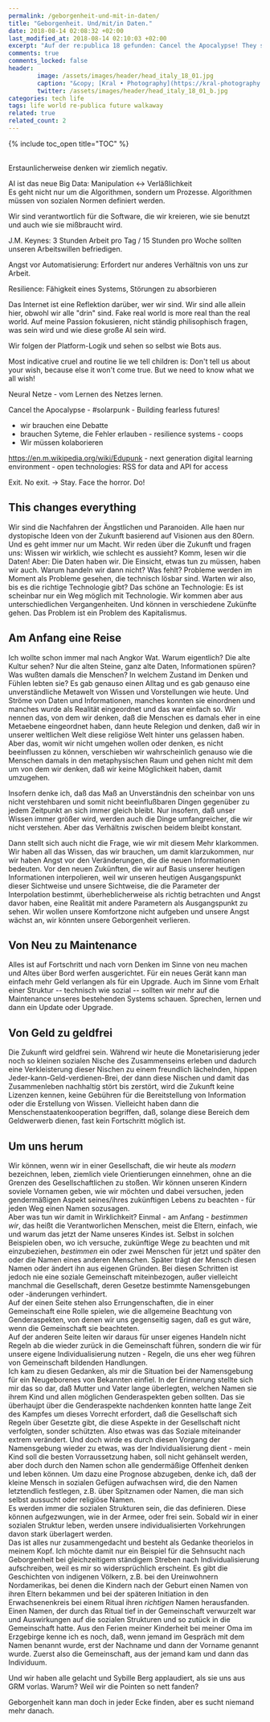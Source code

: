 ```yaml
---
permalink: /geborgenheit-und-mit-in-daten/
title: "Geborgenheit. Und/mit/in Daten."
date: 2018-08-14 02:08:32 +02:00
last_modified_at: 2018-08-14 02:10:03 +02:00
excerpt: "Auf der re:publica 18 gefunden: Cancel the Apocalypse! They say the future is not what it used to be. Die Zukünfte denken. Dann Walkway gelesen. Und jetzt mittendrin in der Suche nach Geborgenheit."
comments: true
comments_locked: false
header:
        image: /assets/images/header/head_italy_18_01.jpg
        caption: "&copy; [Kral • Photography](https://kral-photography.com)"
        twitter: /assets/images/header/head_italy_18_01_b.jpg
categories: tech life
tags: life world re-publica future walkaway
related: true
related_count: 2
---
```


{% include toc_open title="TOC" %}

<br />
Erstaunlicherweise denken wir ziemlich negativ.   

AI ist das neue Big Data: Manipulation <-> Verläßlichkeit   
Es geht nicht nur um die Algorithmen, sondern um Prozesse. Algorithmen müssen von sozialen Normen definiert werden.   

Wir sind verantwortlich für die Software, die wir kreieren, wie sie benutzt und auch wie sie mißbraucht wird.   

J.M. Keynes: 3 Stunden Arbeit pro Tag / 15 Stunden pro Woche sollten unseren Arbeitswillen befriedigen.   

Angst vor Automatisierung: Erfordert nur anderes Verhältnis von uns zur Arbeit.   

Resilience: Fähigkeit eines Systems, Störungen zu absorbieren   

Das Internet ist eine Reflektion darüber, wer wir sind. Wir sind alle allein hier, obwohl wir alle "drin" sind. Fake real world is more real than the real world. Auf meine Passion fokusieren, nicht ständig philisophisch fragen, was sein wird und wie diese große AI sein wird.   

Wir folgen der Platform-Logik und sehen so selbst wie Bots aus.   

Most indicative cruel and routine lie we tell children is: Don't tell us about your wish, because else it won't come true. But we need to know what we all wish!    

Neural Netze - vom Lernen des Netzes lernen.   

Cancel the Apocalypse - #solarpunk - Building fearless futures!   

- wir brauchen eine Debatte
- brauchen Syteme, die Fehler erlauben - resilience systems - coops
- Wir müssen kolaborieren

https://en.m.wikipedia.org/wiki/Edupunk - next generation digital learning environment - open technologies: RSS for data and API for access   

Exit. No exit. → Stay. Face the horror. Do!   

## This changes everything

Wir sind die Nachfahren der Ängstlichen und Paranoiden. Alle haen nur dystopische Ideen von der Zukunft basierend auf Visionen aus den 80ern. Und es geht immer nur um Macht. Wir reden über die Zukunft und fragen uns: Wissen wir wirklich, wie schlecht es aussieht? Komm, lesen wir die Daten! Aber: Die Daten haben wir. Die Einsicht, etwas tun zu müssen, haben wir auch. Warum handeln wir dann nicht? Was fehlt? Probleme werden im Moment als Probleme gesehen, die technisch lösbar sind. Warten wir also, bis es die richtige Technologie gibt? Das schöne an Technologie: Es ist scheinbar nur ein Weg möglich mit Technologie. Wir kommen aber aus unterschiedlichen Vergangenheiten. Und können in verschiedene Zukünfte gehen. Das Problem ist ein Problem des Kapitalismus.

## Am Anfang eine Reise

Ich wollte schon immer mal nach Angkor Wat. Warum eigentlich? Die alte Kultur sehen? Nur die alten Steine, ganz alte Daten, Informationen spüren? Was wußten damals die Menschen? In welchem Zustand im Denken und Fühlen lebten sie? Es gab genauso einen Alltag und es gab genauso eine unverständliche Metawelt von Wissen und Vorstellungen wie heute. Und Ströme von Daten und Informationen, manches konnten sie einordnen und manches wurde als Realität eingeordnet und das war einfach so. Wir nennen das, von dem wir denken, daß die Menschen es damals eher in eine Metaebene eingeordnet haben, dann heute Relegion und denken, daß wir in unserer weltlichen Welt diese religiöse Welt hinter uns gelassen haben. Aber das, womit wir nicht umgehen wollen oder denken, es nicht beeinflussen zu können, verschieben wir wahrscheinlich genauso wie die Menschen damals in den metaphysischen Raum und gehen nicht mit dem um von dem wir denken, daß wir keine Möglichkeit haben, damit umzugehen.   

Insofern denke ich, daß das Maß an Unverständnis den scheinbar von uns nicht verstehbaren und somit nicht beeinflußbaren Dingen gegenüber zu jedem Zeitpunkt an sich immer gleich bleibt. Nur insofern, daß unser Wissen immer größer wird, werden auch die Dinge umfangreicher, die wir nicht verstehen. Aber das Verhältnis zwischen beidem bleibt konstant.   

Dann stellt sich auch nicht die Frage, wie wir mit diesem Mehr klarkommen. Wir haben all das Wissen, das wir brauchen, um damit klarzukommen, nur wir haben Angst vor den Veränderungen, die die neuen  Informationen bedeuten. Vor den neuen Zukünften, die wir auf Basis unserer heutigen Informationen interpolieren, weil wir unseren heutigen Ausgangspunkt dieser Sichtweise und unsere Sichtweise, die die Parameter der Interpolation bestimmt, überheblicherweise als richtig betrachten und Angst davor haben, eine Realität mit andere Parametern als Ausgangspunkt zu sehen. Wir wollen unsere Komfortzone nicht aufgeben und unsere Angst wächst an, wir könnten unsere Geborgenheit verlieren.   

## Von Neu zu Maintenance

Alles ist auf Fortschritt und nach vorn Denken im Sinne von neu machen und Altes über Bord werfen ausgerichtet. Für ein neues Gerät kann man einfach mehr Geld verlangen als für ein Upgrade. Auch im Sinne vom Erhalt einer Struktur -- technisch wie sozial -- sollten wir mehr auf die Maintenance unseres bestehenden Systems schauen. Sprechen, lernen und dann ein Update oder Upgrade.

## Von Geld zu geldfrei

Die Zukunft wird geldfrei sein. Während wir heute die Monetarisierung jeder noch so kleinen sozialen Nische des Zusammenseins erleben und dadurch eine Verkleisterung dieser Nischen zu einem freundlich lächelnden, hippen Jeder-kann-Geld-verdienen-Brei, der dann diese Nischen und damit das Zusammenleben nachhaltig stört bis zerstört, wird die Zukunft keine Lizenzen kennen, keine Gebühren für die Bereitstellung von Information oder die Erstellung von Wissen. Vielleicht haben dann die Menschenstaatenkooperation begriffen, daß, solange diese Bereich dem Geldwerwerb dienen, fast kein Fortschritt möglich ist. 

## Um uns herum

Wir können, wenn wir in einer Gesellschaft, die wir heute als _modern_ bezeichnen, leben, ziemlich viele Orientierungen einnehmen, ohne an die Grenzen des Gesellschaftlichen zu stoßen. Wir können unseren Kindern soviele Vornamen geben, wie wir möchten und dabei versuchen, jeden gendermäßigen Aspekt seines/ihres zukünftigen Lebens zu beachten - für jeden Weg einen Namen sozusagen.    
Aber was tun wir damit in Wirklichkeit? Einmal - am Anfang - _bestimmen wir_, das heißt die Verantworlichen Menschen, meist die Eltern, einfach, wie und warum das jetzt der Name unseres Kindes ist. Selbst in solchen Beispielen oben, wo ich versuche, zukünftige Wege zu beachten und mit einzubeziehen, _bestimmen_ ein oder zwei Menschen für jetzt und später den oder die Namen eines anderen Menschen. Später trägt der Mensch diesen Namen oder ändert ihn aus eigenen Gründen. Bei diesen Schritten ist jedoch nie eine soziale Gemeinschaft miteinbezogen, außer vielleicht manchmal die Gesellschaft, deren Gesetze bestimmte Namensgebungen oder -änderungen verhindert.   
Auf der einen Seite stehen also Errungenschaften, die in einer Gemeinschaft eine Rolle spielen, wie die allgemeine Beachtung von Genderaspekten, von denen wir uns gegenseitig sagen, daß es gut wäre, wenn die Gemeinschaft sie beachteten.   
Auf der anderen Seite leiten wir daraus für unser eigenes Handeln nicht Regeln ab die wieder zurück in die Gemeinschaft führen, sondern die wir für unsere eigene Individualisierung nutzen - Regeln, die uns eher weg führen von Gemeinschaft bildenden Handlungen.    
Ich kam zu diesen Gedanken, als mir die Situation bei der Namensgebung für ein Neugeborenes von Bekannten einfiel. In der Erinnerung stellte sich mir das so dar, daß Mutter und Vater lange überlegten, welchen Namen sie ihrem Kind und allen möglichen Genderaspekten geben sollten. Das sie überhaujpt über die Genderaspekte nachdenken konnten hatte lange Zeit des Kampfes um dieses Vorrecht erfordert, daß die Gesellschaft sich Regeln über Gesetzte gibt, die diese Aspekte in der Gesellschaft nicht verfolgten, sonder schützten. Also etwas was das Soziale miteinander extrem verändert. Und doch wirde es durch diesen Vorgang der Namensgebung wieder zu etwas, was der Individualisierung dient - mein Kind soll die besten Vorraussetzung haben, soll nicht gehänselt werden, aber doch durch den Namen schon alle gendermäßige Offenheit denken und leben können. Um dazu eine Prognose abzugeben, denke ich, daß der kleine Mensch in sozialen Gefügen aufwachsen wird, die den Namen letztendlich festlegen, z.B. über Spitznamen oder Namen, die man sich selbst aussucht oder religiöse Namen.   
Es werden immer die sozialen Strukturen sein, die das definieren. Diese können aufgezwungen, wie in der Armee, oder frei sein. Sobald wir in einer sozialen Struktur leben, werden unsere individualisierten Vorkehrungen davon stark überlagert werden.   
Das ist alles nur zusammengedacht und besteht als Gedanke theorielos in meinem Kopf. Ich möchte damit nur ein Beispiel für die Sehnsucht nach Geborgenheit bei gleichzeitigem ständigem Streben nach Individualisierung aufschreiben, weil es mir so widersprüchlich erscheint. Es gibt die Geschichten von indigenen Völkern, z.B. bei den Ureinwohnern Nordamerikas, bei denen die Kindern nach der Geburt einen Namen von ihren Eltern bekammen und bei der späteren Initiation in den Erwachsenenkreis bei einem Ritual ihren _richtigen_ Namen herausfanden. Einen Namen, der durch das Ritual tief in der Gemeinschaft verwurzelt war und Auswirkungen auf die sozialen Strukturen und so zutück in die Gemeinschaft hatte. Aus den Ferien meiner Kinderheit bei meiner Oma im Erzgebirge kenne ich es noch, daß, wenn jemand im Gespräch mit dem Namen benannt wurde, erst der Nachname und dann der Vorname genannt wurde. Zuerst also die Gemeinschaft, aus der jemand kam und dann das Individuum.   

Und wir haben alle gelacht und  Sybille Berg applaudiert, als sie uns aus GRM vorlas. Warum? Weil wir die Pointen so nett fanden? 

Geborgenheit kann man doch in jeder Ecke finden, aber es sucht niemand mehr danach. 


